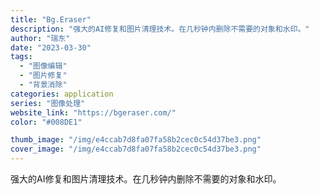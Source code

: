 ```yaml
---
title: "Bg.Eraser"
description: "强大的AI修复和图片清理技术。在几秒钟内删除不需要的对象和水印。"
author: "瑞东"
date: "2023-03-30"
tags:
  - "图像编辑"
  - "图片修复"
  - "背景消除"
categories: application
series: "图像处理"
website_link: "https://bgeraser.com/"
color: "#008DE1"

thumb_image: "/img/e4ccab7d8fa07fa58b2cec0c54d37be3.png"
cover_image: "/img/e4ccab7d8fa07fa58b2cec0c54d37be3.png"
---
```


强大的AI修复和图片清理技术。在几秒钟内删除不需要的对象和水印。